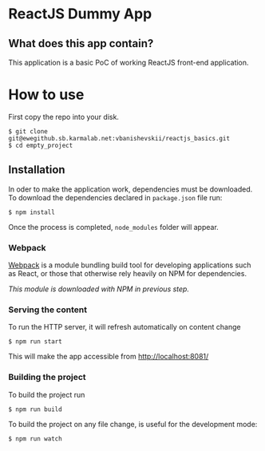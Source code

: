 # ReactJS Dummy App

## What does this app contain?

This application is a basic PoC of working ReactJS front-end application.

# How to use
First copy the repo into your disk.

```
$ git clone git@ewegithub.sb.karmalab.net:vbanishevskii/reactjs_basics.git
$ cd empty_project
```

## Installation
In oder to make the application work, dependencies must be downloaded.
To download the dependencies declared in `package.json` file run:
```
$ npm install
```
Once the process is completed, `node_modules` folder will appear.

### Webpack
[Webpack](https://webpack.github.io/) is a module bundling build tool for developing applications such as React, or those that otherwise rely heavily on NPM for dependencies.

*This module is downloaded with NPM in previous step.*

### Serving the content
To run the HTTP server, it will refresh automatically on content change
```
$ npm run start
```
This will make the app accessible from [http://localhost:8081/](http://localhost:8081/)

### Building the project
To build the project run
```
$ npm run build
```
To build the project on any file change, is useful for the development mode:
```
$ npm run watch
```
